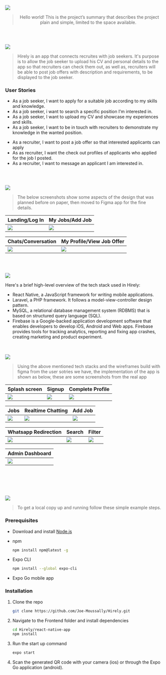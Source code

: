 <img src="./readme/title1.svg"/>

<div align="center">

> Hello world! This is the project’s summary that describes the project plain and simple, limited to the space available.  


</div>

<br><br>


<img src="./readme/title2.svg"/>

>Hirely is an app that connects recruites with job seekers. It's purpose is to allow the job seeker to upload his CV and personal details to the app so that recruiters can check them out, as well as, recruiters will be able to post job offers with description and requirements, to be displayed to the job seeker.
> 
### User Stories
- As a job seeker, I want to apply for a suitable job according to my skills and knowledge.
- As a job seeker, i want to search a specific position I'm interested in.
- As a job seeker, I want to upload my CV and showcase my experiences and skills.
- As a job seeker,  I want to be in touch with recruiters to demonstrate my knowledge in the wanted position.
>
- As a recruiter, I want to post a job offer so that interested applicants can apply
- As as recruiter, I want the check out profiles of applicants who applied for the job I posted.
- As a recruiter, I want to message an applicant I am interested in.

<br><br>

<img src="./readme/title3.svg"/>

> The below screenshots show some aspects of the design that was planned before on paper, then moved to Figma app for the fine details.


| Landing/Log In  | My Jobs/Add Job |
| -----------| -----|
| <img src="./readme/screens/landing-login.JPG"/> |<img src="./readme/screens/myjobs-addoffer.JPG"/>|

| Chats/Conversation  | My Profile/View Job Offer  |
| -----------------| -----|
|  <img src="./readme/screens/chats-conversation.JPG"/>|<img src="./readme/screens/profile-viewjob.JPG"/>  |


<br><br>

<img src="./readme/title4.svg"/>

Here's a brief high-level overview of the tech stack used in Hirely:

- React Native, a JavaScript framework for writing mobile applications.
- Laravel, a PHP framework. It follows a model-view-controller design pattern.
- MySQL, a relational database management system (RDBMS) that is based on structured query language (SQL).
- Firebase is a Google-backed application development software that enables developers to develop iOS, Android and Web apps. Firebase provides tools for tracking analytics, reporting and fixing app crashes, creating marketing and product experiment.



<br><br>
<img src="./readme/title5.svg"/>

> Using the above mentioned tech stacks and the wireframes build with figma from the user sotries we have, the implementation of the app is shown as below, these are some screenshots from the real app

| Splash screen | Signup | Complete Profile |
|----------|-----------|-----------|
|<img src="./readme/screenshots/splash.jpg"  />  | <img src="./readme/screenshots/signup.jpg"  /> |<img src="./readme/screenshots/complete profile.jpg"/>  |



| Jobs | Realtime Chatting | Add Job  |
|----------|-----------|-----------|
|<img src="./readme/screenshots/jobs.jpg"  />  | <img src="./readme/screenshots/chatting.jpg"  /> |<img src="./readme/screenshots/add.jpg"/>  |



| Whatsapp Redirection | Search | Filter  |
|----------|-----------|-----------|
|<img src="./readme/screenshots/whatsapp.jpg"  />  | <img src="./readme/screenshots/search.jpg"  /> |<img src="./readme/screenshots/filter.jpg"/>  |



| Admin Dashboard |
|----------|
|<img src="./readme/admin/admin.gif"  />  |



<!-- | Filter by maximum rate and distance| Freelancer profile | Whatsapp redirection|
| ------------|----------|----------|
|<img src="./readme/sccreenshot12.png" /> |<img src="./readme/sccreenshot5.png" />|<img src="./readme/sccreenshot7.png" />  |  -->

<br></br>
<!-- > Here's some short gifs from the real app -->


<!-- | Register| Home | Contact |Review|
| ------------|----------|-----------|-----------|
|<img src="./readme/chrome-capture.gif" />|<img src="./readme/chrome-capture1.gif"  />  |<img src="./readme/chrome-capture2.gif"/>  |<img src="./readme/chrome-capture3.gif"/>  |

|Search |Filter |Filter |Add work profile |
|-----------|-----------|-----------|-----------|
|<img src="./readme/chrome-capture4.gif"/>  |<img src="./readme/chrome-capture5.gif"/>  |<img src="./readme/chrome-capture6.gif"/>  |<img src="./readme/chrome-capture7.gif"/>  | -->

<br><br>
<img src="./readme/title6.svg"/>


>To get a local copy up and running follow these simple example steps.

### Prerequisites

* Download and install [Node.js](https://nodejs.org/en/)

* npm
  ```sh
  npm install npm@latest -g
  ```
* Expo CLI
  ```sh
  npm install --global expo-cli
  ```
* Expo Go mobile app
 

### Installation

1. Clone the repo
   ```sh
   git clone https://github.com/Joe-Moussally/Hirely.git
2. Navigate to the Frontend folder and install dependencies
   ```sh
   cd Hirely/react-native-app
   npm install
   ```
3. Run the start up command
   ```sh
   expo start
   ```
4. Scan the generated QR code with your camera (ios) or through the Expo Go application (android).

<!-- This is an example of how to list things you need to use the software and how to install them.
* npm
  ```sh
  npm install npm@latest -g
  ```

### Installation

_Below is an example of how you can instruct your audience on installing and setting up your app. This template doesn't rely on any external dependencies or services._

1. Get a free API Key at [https://example.com](https://example.com)
2. Clone the repo
   ```sh
   git clone https://github.com/your_username_/Project-Name.git
   ```
3. Install NPM packages
   ```sh
   npm install
   ```
4. Enter your API in `config.js`
   ```js
   const API_KEY = 'ENTER YOUR API';
   ```
 -->